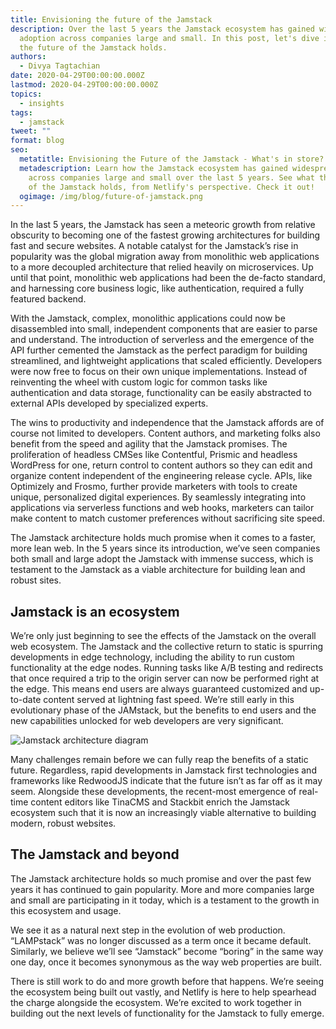 ```yaml
---
title: Envisioning the future of the Jamstack
description: Over the last 5 years the Jamstack ecosystem has gained widespread
  adoption across companies large and small. In this post, let's dive into what
  the future of the Jamstack holds.
authors:
  - Divya Tagtachian
date: 2020-04-29T00:00:00.000Z
lastmod: 2020-04-29T00:00:00.000Z
topics:
  - insights
tags:
  - jamstack
tweet: ""
format: blog
seo:
  metatitle: Envisioning the Future of the Jamstack - What's in store?
  metadescription: Learn how the Jamstack ecosystem has gained widespread adoption
    across companies large and small over the last 5 years. See what the future
    of the Jamstack holds, from Netlify's perspective. Check it out!
  ogimage: /img/blog/future-of-jamstack.png
---
```

In the last 5 years, the Jamstack has seen a meteoric growth from relative obscurity to becoming one of the fastest growing architectures for building fast and secure websites. A notable catalyst for the Jamstack’s rise in popularity was the global migration away from monolithic web applications to a more decoupled architecture that relied heavily on microservices. Up until that point, monolithic web applications had been the de-facto standard, and harnessing core business logic, like authentication, required a fully featured backend. 

With the Jamstack, complex, monolithic applications could now be disassembled into small, independent components that are easier to parse and understand. The introduction of serverless and the emergence of the API further cemented the Jamstack as the perfect paradigm for building streamlined, and lightweight applications that scaled efficiently. Developers were now free to focus on their own unique implementations. Instead of reinventing the wheel with custom logic for common tasks like authentication and data storage, functionality can be easily abstracted to external APIs developed by specialized experts.

The wins to productivity and independence that the Jamstack affords are of course not limited to developers. Content authors, and marketing folks also benefit from the speed and agility that the Jamstack promises. The proliferation of headless CMSes like Contentful, Prismic and headless WordPress for one, return control to content authors so they can edit and organize content independent of the engineering release cycle. APIs, like Optimizely and Frosmo, further provide marketers with tools to create unique, personalized digital experiences. By seamlessly integrating into applications via serverless functions and web hooks, marketers can tailor make content to match customer preferences without sacrificing site speed.
 
The Jamstack architecture holds much promise when it comes to a faster, more lean web. In the 5 years since its introduction, we’ve seen companies both small and large adopt the Jamstack with immense success, which is testament to the Jamstack as a viable architecture for building lean and robust sites.

## Jamstack is an ecosystem

We’re only just beginning to see the effects of the Jamstack on the overall web ecosystem. The Jamstack and the collective return to static is spurring developments in edge technology, including the ability to run custom functionality at the edge nodes. Running tasks like A/B testing and redirects that once required a trip to the origin server can now be performed right at the edge. This means end users are always guaranteed customized and up-to-date content served at lightning fast speed. We’re still early in this evolutionary phase of the JAMstack, but the benefits to end users and the new capabilities unlocked for web developers are very significant.

![Jamstack architecture diagram](/img/jamstack-architecture-2.jpg)

Many challenges remain before we can fully reap the benefits of a static future. Regardless, rapid developments in Jamstack first technologies and frameworks like RedwoodJS indicate that the future isn’t as far off as it may seem. Alongside these developments, the recent-most emergence of real-time content editors like TinaCMS and Stackbit enrich the Jamstack ecosystem such that it is now an increasingly viable alternative to building modern, robust websites.

## The Jamstack and beyond
The Jamstack architecture holds so much promise and over the past few years it has continued to gain popularity. More and more companies large and small are participating in it today, which is a testament to the growth in this ecosystem and usage. 

We see it as a natural next step in the evolution of web production. “LAMPstack” was no longer discussed as a term once it became default. Similarly, we believe we’ll see “Jamstack” become “boring” in the same way one day, once it becomes synonymous as the way web properties are built. 

There is still work to do and more growth before that happens. We’re seeing the ecosystem being built out vastly, and Netlify is here to help spearhead the charge alongside the ecosystem. We’re excited to work together in building out the next levels of functionality for the Jamstack to fully emerge.

